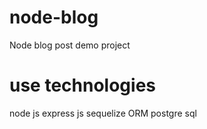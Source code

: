 # node-blog
Node blog post demo project


# use technologies
node js
express js
sequelize ORM
postgre sql

